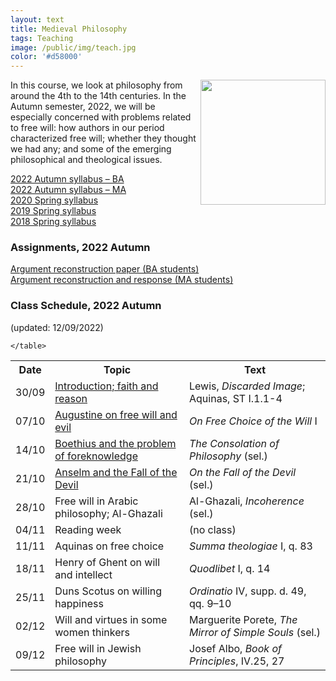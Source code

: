 ```yaml
---
layout: text
title: Medieval Philosophy
tags: Teaching
image: /public/img/teach.jpg
color: '#d58000'
---
```


<img class="img-single" align="right" src="/public/img/medieval.jpg" width="200">

In this course, we look at philosophy from around the 4th to the 14th centuries. In the Autumn semester, 2022, we will be especially concerned with problems related to free will: how authors in our period characterized free will; whether they thought we had any; and some of the emerging philosophical and theological issues.


<a href="http://zitavtoth.com/2_teaching/Medieval/Medieval2022F_BA.pdf">2022 Autumn syllabus – BA </a><br>
<a href="http://zitavtoth.com/2_teaching/Medieval/Medieval2022F_MA.pdf">2022 Autumn syllabus – MA </a><br>
<a href="http://zitavtoth.com/2_teaching/Medieval/Medieval2020.pdf">2020 Spring syllabus</a><br>
<a href="http://zitavtoth.com/2_teaching/Medieval/Medieval2019.pdf">2019 Spring syllabus</a><br>
<a href="http://zitavtoth.com/2_teaching/Medieval/Medieval2018.pdf">2018 Spring syllabus</a><br>



### Assignments, 2022 Autumn

<a href="http://zitavtoth.com/2_teaching/Medieval/argrec.pdf">Argument reconstruction paper (BA students)</a> <br>
<a href="http://zitavtoth.com/2_teaching/Medieval/argrec2.pdf">Argument reconstruction and response (MA students) </a><br>


### Class Schedule, 2022 Autumn
(updated: 12/09/2022)


<table>
  <tr>
    <th>Date</th>
    <th>Topic</th>
		<th> Text</th>
  </tr>
  <tr>
    <td>30/09</td>
		<td><a href="http://zitavtoth.com/2_teaching/Medieval/0930_Intro_HO.pdf">Introduction; faith and reason </a><br>
</td>
		<td>Lewis, <i>Discarded Image</i>; Aquinas, ST I.1.1-4</td>
  </tr>
  <tr>
    <td>07/10</td>
		<td><a href="http://zitavtoth.com/2_teaching/Medieval/1007_Augustine_HO.pdf">Augustine on free will and evil</a></td>
		<td><i>On Free Choice of the Will</i> I</td>
  </tr>
	<tr>
		<td>14/10</td>
    <td><a href="http://zitavtoth.com/2_teaching/Medieval/1014_Boethius_HO.pdf">Boethius and the problem of foreknowledge</a></td>
		<td><i>The Consolation of Philosophy</i> (sel.)</td>
</tr>
<tr>
  <td>21/10</td>
  <td><a href="http://zitavtoth.com/2_teaching/Medieval/1021_Anselm_HO.pdf">Anselm and the Fall of the Devil</a></td>
  <td><i>On the Fall of the Devil</i> (sel.)</td>
</tr>
	<tr>
    <td>28/10</td>
		<td>Free will in Arabic philosophy; Al-Ghazali</td>
		<td>Al-Ghazali, <i>Incoherence</i> (sel.)</td>
</tr>
	<tr>
    <td>04/11</td>
		<td>Reading week</td>
		<td>(no class)</td>
</tr>
	<tr>
    <td>11/11</td>
		<td>Aquinas on free choice</td>
		<td><i>Summa theologiae</i> I, q. 83</td>
</tr>
	<tr>
    <td>18/11</td>
		<td>Henry of Ghent on will and intellect</td>
		<td><i>Quodlibet</i> I, q. 14</td>
</tr>
	<tr>
    <td>25/11</td>
		<td>Duns Scotus on willing happiness</td>
		<td><i> Ordinatio</i> IV, supp. d. 49, qq. 9–10</td>
  </tr>
	<tr>
		<td>02/12</td>
		<td>Will and virtues in some women thinkers</td>
		<td>Marguerite Porete, <i>The Mirror of Simple Souls</i> (sel.)</td>
</tr>
	<tr>
		<td>09/12</td>
		<td>Free will in Jewish philosophy</td>
		<td>Josef Albo, <i>Book of Principles</i>, IV.25, 27</td>
</tr>
	
	</table>
